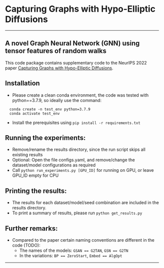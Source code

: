 # Capturing Graphs with Hypo-Elliptic Diffusions
---
A novel Graph Neural Network (GNN) using tensor features of random walks
---
This code package contains supplementary code to the NeurIPS 2022 paper <a href="https://arxiv.org/abs/2205.14092" title="Capturing Graphs with Hypo-Elliptic Diffusions">Capturing Graphs with Hypo-Elliptic Diffusions</a>.

## Installation
- Please create a clean conda environment, the code was tested with python==3.7.9, so ideally use the command:
```
  conda create -n test_env python=3.7.9
  conda activate test_env
```
- Install the prerequisites using `pip install -r requirements.txt`
## Running the experiments:
- Remove/rename the results directory, since the run script skips all existing results
- Optional: Open the file configs.yaml, and remove/change the dataset/model configurations as required
- Call `python run_experiments.py [GPU_ID]` for running on GPU, or leave GPU_ID empty for CPU
## Printing the results:
- The results for each dataset/model/seed combination are included in the results directory.
- To print a summary of results, please run `python get_results.py`
## Further remarks:
- Compared to the paper certain naming conventions are different in the code (TODO):
    - The names of the models: `GSAN == G2TAN`, `GSN == G2TN`
    - In the variations: `BP == ZeroStart`, `Embed == AlgOpt`
----------------------------------------------------------------------------------------------------
